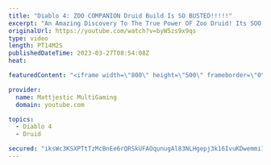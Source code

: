 ```yaml
---
title: "Diablo 4: ZOO COMPANION Druid Build Is SO BUSTED!!!!!"
excerpt: "An Amazing Discovery To The True Power OF Zoo Druid! Its SOO Good, Such An Enjoyable Game-play! Recent Guides Earth ..."
originalUrl: https://youtube.com/watch?v=byW5zs9x9qs
type: video
length: PT14M2S
publishedDateTime: 2023-03-27T08:54:08Z
heat: 

featuredContent: "<iframe width=\"800\" height=\"500\" frameborder=\"0\" src=\"https://www.youtube.com/embed/byW5zs9x9qs\" allow=\"accelerometer; autoplay; encrypted-media; gyroscope; picture-in-picture\" allowfullscreen></iframe>"

provider:
  name: Mattjestic MultiGaming
  domain: youtube.com

topics:
  - Diablo 4
  - Druid

secured: "iksWc3KSXPTtTzMcBnEe6rQRSkUFAOqunugAl83NLHgepj3k16IvuKDwemmi1upDn+KUqCKws9gVBPMRjTaVKvFeUaab22C5BuDpLBVnBjVFfikznFa5Ui8A/0CwPXHljwwnDkFTeMOnxWsL0+N3q4KHOjLitEpFUaRM+WpQmaob1w6t4ZkociAWG6OwNt3cKvGY//HIofnZtLiDjF7gSAAtWE8gbVc1ZncoZKTBpDELoiEZ7vB0AX4pCl7N9+MQo9vzddrhScOYzGH1P5LOJR+jt2wLVeOdzM3iWjy6871rgknPEAKhdRI1/t1ik/xQLer8psyecw8vilanp7eNi8pbhTZ94Lj8Dl507Zp3YsfFd5ZFMdH3SYgoOBGJexttceBrht/SbFhvhpWjyoER3w==;HCqvjBMps/DeR5baUCeOjQ=="
---
```



